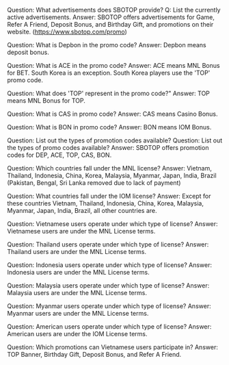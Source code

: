 Question: What advertisements does SBOTOP provide?
Q: List the currently active advertisements.
Answer: SBOTOP offers advertisements for Game, Refer A Friend, Deposit Bonus, and Birthday Gift,
and promotions on their website. (https://www.sbotop.com/promo)

Question: What is Depbon in the promo code?
Answer: Depbon means deposit bonus.

Question: What is ACE in the promo code?
Answer: ACE means MNL Bonus for BET.
South Korea is an exception. South Korea players use the 'TOP' promo code.

Question: What does 'TOP' represent in the promo code?"
Answer: TOP means MNL Bonus for TOP.

Question: What is CAS in promo code?
Answer: CAS means Casino Bonus.

Question: What is BON in promo code?
Answer: BON means IOM Bonus.

Question: List out the types of promotion codes available?
Question: List out the types of promo codes available?
Answer: SBOTOP offers promotion codes for DEP, ACE, TOP, CAS, BON.

Question: Which countries fall under the MNL license?
Answer: Vietnam, Thailand, Indonesia, China, Korea, Malaysia, Myanmar, Japan, India, Brazil (Pakistan, Bengal, Sri Lanka removed due to lack of payment)

Question: What countries fall under the IOM license?
Answer: Except for these countries Vietnam, Thailand, Indonesia, China, Korea, Malaysia, Myanmar, Japan, India, Brazil, all other countries are.

Question: Vietnamese users operate under which type of license?
Answer: Vietnamese users are under the MNL License terms.

Question: Thailand users operate under which type of license?
Answer: Thailand users are under the MNL License terms.

Question: Indonesia users operate under which type of license?
Answer: Indonesia users are under the MNL License terms.

Question: Malaysia users operate under which type of license?
Answer: Malaysia users are under the MNL License terms.

Question: Myanmar users operate under which type of license?
Answer: Myanmar users are under the MNL License terms.

Question: American users operate under which type of license?
Answer: American users are under the IOM License terms.

Question: Which promotions can Vietnamese users participate in?
Answer: TOP Banner, Birthday Gift, Deposit Bonus, and Refer A Friend.
